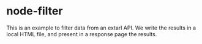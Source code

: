 # node-filter
This is an example to filter data from an extarl API. We write the results in a local HTML file, and present in a response page the results.
